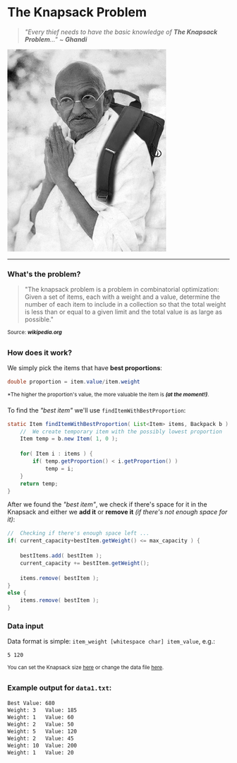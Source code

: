# The Knapsack Problem
> _"Every thief needs to have the basic knowledge of **The Knapsack Problem**..."_ ~ ***Ghandi***

![Ghandi with a backpack](https://github.com/frieZZerr/Greedy-Algorithms/blob/main/Backpack/mahatma_ghandi_with_a_backpack.jpg)

---

### What's the problem?
> "The knapsack problem is a problem in combinatorial optimization: Given a set of items, each with a weight and a value, determine the number of each item to include
> in a collection so that the total weight is less than or equal to a given limit and the total value is as large as possible."

<sup>Source: ***wikipedia.org***</sup>

### How does it work?
We simply pick the items that have **best proportions**:

```java
double proportion = item.value/item.weight
```
<sup>*The higher the proportion's value, the more valuable the item is ***(at the moment!)***.</sup>

To find the _"best item"_ we'll use `findItemWithBestProportion`:

```java
static Item findItemWithBestProportion( List<Item> items, Backpack b ) {
    //  We create temporary item with the possibly lowest proportion
    Item temp = b.new Item( 1, 0 );

    for( Item i : items ) {
        if( temp.getProportion() < i.getProportion() )
            temp = i;
    }
    return temp;
}
```

After we found the _"best item"_, we check if there's space for it in the Knapsack and either we **add it** or **remove it** _(if there's not enough space for it)_:

```java
//  Checking if there's enough space left ...
if( current_capacity+bestItem.getWeight() <= max_capacity ) {

    bestItems.add( bestItem );
    current_capacity += bestItem.getWeight();

    items.remove( bestItem );
}
else {
    items.remove( bestItem );
}
```
### Data input
Data format is simple: `item_weight [whitespace char] item_value`, e.g.:

```
5 120
```

<sup>You can set the Knapsack size [here](https://github.com/frieZZerr/Greedy-Algorithms/blob/main/Backpack/Backpack.java#L11) or change the data file [here](https://github.com/frieZZerr/Greedy-Algorithms/blob/main/Backpack/Backpack.java#L75).</sup>

### Example output for `data1.txt`:

```
Best Value: 680
Weight: 3	Value: 185
Weight: 1	Value: 60
Weight: 2	Value: 50
Weight: 5	Value: 120
Weight: 2	Value: 45
Weight: 10	Value: 200
Weight: 1	Value: 20
```
